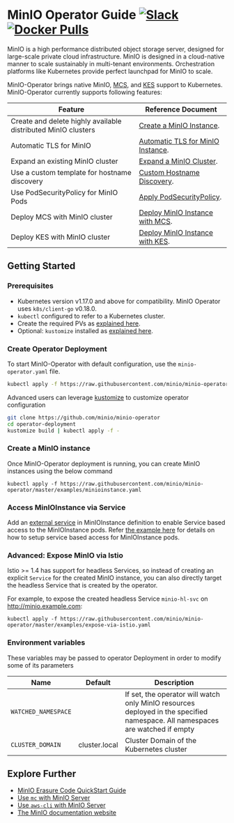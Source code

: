 # MinIO Operator Guide [![Slack](https://slack.min.io/slack?type=svg)](https://slack.min.io) [![Docker Pulls](https://img.shields.io/docker/pulls/minio/k8s-operator.svg?maxAge=604800)](https://hub.docker.com/r/minio/k8s-operator)

MinIO is a high performance distributed object storage server, designed for large-scale private cloud infrastructure. MinIO is designed in a cloud-native manner to scale sustainably in multi-tenant environments. Orchestration platforms like Kubernetes provide perfect launchpad for MinIO to scale.

MinIO-Operator brings native MinIO, [MCS](https://github.com/minio/mcs), and [KES](https://github.com/minio/kes) support to Kubernetes. MinIO-Operator currently supports following features:

| Feature                 | Reference Document |
|-------------------------|--------------------|
| Create and delete highly available distributed MinIO clusters  | [Create a MinIO Instance](https://github.com/minio/minio-operator#create-a-minio-instance). |
| Automatic TLS for MinIO                                        | [Automatic TLS for MinIO Instance](https://github.com/minio/minio-operator/blob/master/docs/tls.md#automatic-csr-generation). |
| Expand an existing MinIO cluster                               | [Expand a MinIO Cluster](https://github.com/minio/minio-operator/blob/master/docs/adding-zones.md). |
| Use a custom template for hostname discovery                   | [Custom Hostname Discovery](https://github.com/minio/minio-operator/blob/master/docs/custom-name-templates.md). |
| Use PodSecurityPolicy for MinIO Pods | [Apply PodSecurityPolicy](https://github.com/minio/minio-operator/blob/master/docs/pod-security-policy.md). |
| Deploy MCS with MinIO cluster  | [Deploy MinIO Instance with MCS](https://github.com/minio/minio-operator/blob/master/docs/mcs.md). |
| Deploy KES with MinIO cluster  | [Deploy MinIO Instance with KES](https://github.com/minio/minio-operator/blob/master/docs/kes.md). |

## Getting Started

### Prerequisites

- Kubernetes version v1.17.0 and above for compatibility. MinIO Operator uses `k8s/client-go` v0.18.0.
- `kubectl` configured to refer to a Kubernetes cluster.
- Create the required PVs as [explained here](https://github.com/minio/minio-operator/blob/master/docs/creating-pv-manually.md).
- Optional: `kustomize` installed as [explained here](https://github.com/kubernetes-sigs/kustomize/blob/master/docs/INSTALL.md#installation).

### Create Operator Deployment

To start MinIO-Operator with default configuration, use the `minio-operator.yaml` file.

```bash
kubectl apply -f https://raw.githubusercontent.com/minio/minio-operator/master/minio-operator.yaml
```

Advanced users can leverage [kustomize](https://github.com/kubernetes-sigs/kustomize) to customize operator configuration

```bash
git clone https://github.com/minio/minio-operator
cd operator-deployment
kustomize build | kubectl apply -f -
```

### Create a MinIO instance

Once MinIO-Operator deployment is running, you can create MinIO instances using the below command

```
kubectl apply -f https://raw.githubusercontent.com/minio/minio-operator/master/examples/minioinstance.yaml
```

### Access MinIOInstance via Service

Add an [external service](https://kubernetes.io/docs/concepts/services-networking/service/) in MinIOInstance definition to enable Service based access to the MinIOInstance pods. Refer [the example here](https://github.com/minio/minio-operator/blob/master/examples/minioinstance.yaml?raw=true) for details on how to setup service based access for MinIOInstance pods.

### Advanced: Expose MinIO via Istio

Istio >= 1.4 has support for headless Services, so instead of creating an explicit `Service` for the created MinIO instance, you can also directly target the headless Service that is created by the operator.

For example, to expose the created headless Service `minio-hl-svc` on http://minio.example.com:

```
kubectl apply -f https://raw.githubusercontent.com/minio/minio-operator/master/examples/expose-via-istio.yaml
```

### Environment variables

These variables may be passed to operator Deployment in order to modify some of its parameters

| Name                | Default | Description                                                                                                                   |
| ---                 | ---     | ---                                                                                                                           |
| `WATCHED_NAMESPACE` |         | If set, the operator will watch only MinIO resources deployed in the specified namespace. All namespaces are watched if empty |
| `CLUSTER_DOMAIN`    | cluster.local | Cluster Domain of the Kubernetes cluster |

## Explore Further

- [MinIO Erasure Code QuickStart Guide](https://docs.min.io/docs/minio-erasure-code-quickstart-guide)
- [Use `mc` with MinIO Server](https://docs.min.io/docs/minio-client-quickstart-guide)
- [Use `aws-cli` with MinIO Server](https://docs.min.io/docs/aws-cli-with-minio)
- [The MinIO documentation website](https://docs.min.io)
